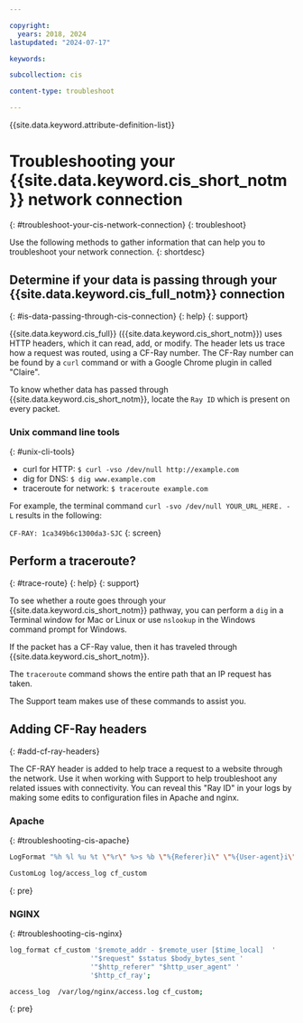 ```yaml
---

copyright:
  years: 2018, 2024
lastupdated: "2024-07-17"

keywords:

subcollection: cis

content-type: troubleshoot

---
```


{{site.data.keyword.attribute-definition-list}}

# Troubleshooting your {{site.data.keyword.cis_short_notm}} network connection
{: #troubleshoot-your-cis-network-connection}
{: troubleshoot}

Use the following methods to gather information that can help you to troubleshoot your network connection.
{: shortdesc}


## Determine if your data is passing through your {{site.data.keyword.cis_full_notm}} connection
{: #is-data-passing-through-cis-connection}
{: help}
{: support}

{{site.data.keyword.cis_full}} ({{site.data.keyword.cis_short_notm}}) uses HTTP headers, which it can read, add, or modify. The header lets us trace how a request was routed, using a CF-Ray number. The CF-Ray number can be found by a `curl` command or with a Google Chrome plugin in called "Claire".

To know whether data has passed through {{site.data.keyword.cis_short_notm}}, locate the `Ray ID` which is present on every packet.

### Unix command line tools
{: #unix-cli-tools}

* curl for HTTP: `$ curl -vso /dev/null http://example.com`
* dig for DNS: `$ dig www.example.com`
* traceroute for network: `$ traceroute example.com`

For example, the terminal command `curl -svo /dev/null YOUR_URL_HERE. -L` results in the following:

`CF-RAY: 1ca349b6c1300da3-SJC`
{: screen}

## Perform a traceroute?
{: #trace-route}
{: help}
{: support}

To see whether a route goes through your {{site.data.keyword.cis_short_notm}} pathway, you can perform a `dig` in a Terminal window for Mac or Linux or use `nslookup` in the Windows command prompt for Windows.

If the packet has a CF-Ray value, then it has traveled through {{site.data.keyword.cis_short_notm}}.

The `traceroute` command shows the entire path that an IP request has taken.

The Support team makes use of these commands to assist you.


## Adding CF-Ray headers
{: #add-cf-ray-headers}

The CF-RAY header is added to help trace a request to a website through the network. Use it when working with Support to help troubleshoot any related issues with connectivity. You can reveal this "Ray ID" in your logs by making some edits to configuration files in Apache and nginx.

### Apache
{: #troubleshooting-cis-apache}

```sh
LogFormat "%h %l %u %t \"%r\" %>s %b \"%{Referer}i\" \"%{User-agent}i\" %{CF-Ray}i" cf_custom

CustomLog log/access_log cf_custom
```
{: pre}

### NGINX
{: #troubleshooting-cis-nginx}

```sh
log_format cf_custom '$remote_addr - $remote_user [$time_local]  '
                    '"$request" $status $body_bytes_sent '
                    '"$http_referer" "$http_user_agent" '
                    '$http_cf_ray';

access_log  /var/log/nginx/access.log cf_custom;
```
{: pre}
